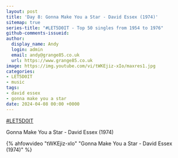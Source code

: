 ```yaml
---
layout: post
title: 'Day 8: Gonna Make You a Star - David Essex (1974)'
sitemap: true
series-title: "#LET5D0IT - Top 50 singles from 1954 to 1976"
github-comments-issueid:
author:
  display_name: Andy
  login: admin
  email: andy@grange85.co.uk
  url: https://www.grange85.co.uk
image: https://img.youtube.com/vi/tWKEjiz-xIo/maxres1.jpg
categories:
- LET5D0IT
- music
tags:
- david essex
- gonna make you a star
date: 2024-04-08 00:00 +0000
---
```

[#LET5D0IT](https://bsky.app/profile/let5d0it.bsky.social)

Gonna Make You a Star - David Essex (1974)

{% ahfowvideo "tWKEjiz-xIo" "Gonna Make You a Star - David Essex (1974)" %}


